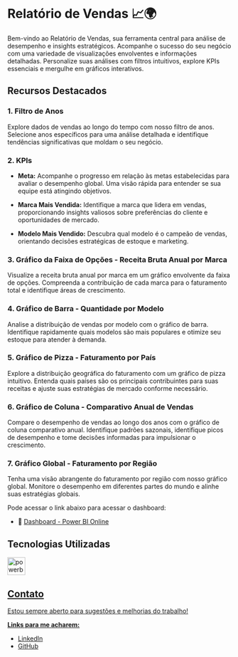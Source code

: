 # Relatório de Vendas 📈🌍

Bem-vindo ao Relatório de Vendas, sua ferramenta central para análise de desempenho e insights estratégicos. Acompanhe o sucesso do seu negócio com uma variedade de visualizações envolventes e informações detalhadas. Personalize suas análises com filtros intuitivos, explore KPIs essenciais e mergulhe em gráficos interativos.

## Recursos Destacados

### 1. Filtro de Anos

Explore dados de vendas ao longo do tempo com nosso filtro de anos. Selecione anos específicos para uma análise detalhada e identifique tendências significativas que moldam o seu negócio.

### 2. KPIs

- **Meta:** Acompanhe o progresso em relação às metas estabelecidas para avaliar o desempenho global. Uma visão rápida para entender se sua equipe está atingindo objetivos.

- **Marca Mais Vendida:** Identifique a marca que lidera em vendas, proporcionando insights valiosos sobre preferências do cliente e oportunidades de mercado.

- **Modelo Mais Vendido:** Descubra qual modelo é o campeão de vendas, orientando decisões estratégicas de estoque e marketing.

### 3. Gráfico da Faixa de Opções - Receita Bruta Anual por Marca

Visualize a receita bruta anual por marca em um gráfico envolvente da faixa de opções. Compreenda a contribuição de cada marca para o faturamento total e identifique áreas de crescimento.

### 4. Gráfico de Barra - Quantidade por Modelo

Analise a distribuição de vendas por modelo com o gráfico de barra. Identifique rapidamente quais modelos são mais populares e otimize seu estoque para atender à demanda.

### 5. Gráfico de Pizza - Faturamento por País

Explore a distribuição geográfica do faturamento com um gráfico de pizza intuitivo. Entenda quais países são os principais contribuintes para suas receitas e ajuste suas estratégias de mercado conforme necessário.

### 6. Gráfico de Coluna - Comparativo Anual de Vendas

Compare o desempenho de vendas ao longo dos anos com o gráfico de coluna comparativo anual. Identifique padrões sazonais, identifique picos de desempenho e tome decisões informadas para impulsionar o crescimento.

### 7. Gráfico Global - Faturamento por Região

Tenha uma visão abrangente do faturamento por região com nosso gráfico global. Monitore o desempenho em diferentes partes do mundo e alinhe suas estratégias globais.

Pode acessar o link abaixo para acessar o dashboard:
 - 🔗 [Dashboard - Power BI Online](https://app.powerbi.com/view?r=eyJrIjoiNTM2YjJlMDAtYjIyYy00ODNkLWE0OGQtMDcwN2MzNjM4NWY3IiwidCI6Ijc1MGRkNzEzLWU4ZDUtNDZmMi04YThkLTE0ZjdkNTkwODA5YiJ9)

## Tecnologias Utilizadas
<p align="left">  
  <a href="https://powerbi.microsoft.com/" target="_blank" rel="noreferrer"> <img src="https://upload.wikimedia.org/wikipedia/commons/thumb/c/cf/New_Power_BI_Logo.svg/630px-New_Power_BI_Logo.svg.png" alt="powerbi" width="40" height="40"/> 
</p> 

## Contato
Estou sempre aberto para sugestões e melhorias do trabalho! 

**Links para me acharem:**
* [LinkedIn](www.linkedin.com/in/eduardo-pedrosap)
* [GitHub](https://github.com/Eduardoppereira)
